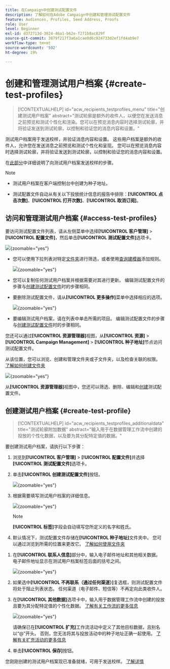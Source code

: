 ```yaml
---
title: 在Campaign中创建测试配置文件
description: 了解如何在Adobe Campaign中创建和管理测试配置文件
feature: Audiences, Profiles, Seed Address, Proofs
role: User
level: Beginner
exl-id: d372713d-3024-46a1-b62e-f271b8ac829f
source-git-commit: 3879f217f3a6a1cae0d6c924733d2ef1fd4ab9e7
workflow-type: tm+mt
source-wordcount: '592'
ht-degree: 19%

---
```


# 创建和管理测试用户档案 {#create-test-profiles}

>[!CONTEXTUALHELP]
>id="acw_recipients_testprofiles_menu"
>title="创建测试用户档案"
>abstract="测试轮廓是额外的收件人，以便您在发送消息之前预览和测试个性化和渲染。您可以在预览消息内容时选择测试轮廓，并将验证发送到测试轮廓，以控制和验证您的消息内容和设置。"

测试用户档案用于发送校样，并验证消息内容和设置。 这些用户档案是额外的收件人，允许您在发送消息之前预览和测试个性化和呈现。 您可以在预览消息内容时选择测试轮廓，并将验证发送到测试轮廓，以控制和验证您的消息内容和设置。

<!--Learn more on test profiles in the [Campaign v8 (client console) documentation](https://experienceleague.adobe.com/docs/campaign/campaign-v8/audience/add-profiles/test-profiles.html){target="_blank"}.-->

在[此部分](../preview-test/test-deliveries.md#test-profiles)中详细说明了向测试用户档案发送校样的步骤。

>[!NOTE]
>
>* 测试用户档案在客户端控制台中创建为种子地址。
>
>* 测试配置文件自动从有关以下投放统计信息的报告中排除：**[!UICONTROL 点击次数]**、**[!UICONTROL 打开次数]**、**[!UICONTROL 取消订阅]**。

## 访问和管理测试用户档案 {#access-test-profiles}

要访问测试配置文件列表，请从左侧菜单中选择&#x200B;**[!UICONTROL 客户管理]** > **[!UICONTROL 配置文件]**，然后单击&#x200B;**[!UICONTROL 测试配置文件]**&#x200B;选项卡。

![](assets/test-profile-list.png){zoomable="yes"}

* 您可以使用下拉列表对特定[文件夹](../get-started/permissions.md#folders)进行筛选，或者使用[查询建模器](../query/query-modeler-overview.md)添加规则。

  ![](assets/test-profile-list-filters.png){zoomable="yes"}

* 您可以复制任何测试用户档案并根据需要对其进行更新。 编辑测试配置文件的步骤与[创建测试配置文件](#create-test-profile)时的步骤相同。

* 要删除测试配置文件，请从&#x200B;**[!UICONTROL 更多操作]**&#x200B;菜单中选择相应的选项。

  ![](assets/test-profile-list-delete.png){zoomable="yes"}

* 要编辑测试用户档案，请在列表中单击所需的项目。 编辑测试配置文件的步骤与[创建测试配置文件](#create-test-profile)时的步骤相同。

您还可以通过&#x200B;**[!UICONTROL 资源管理器]**&#x200B;视图，从&#x200B;**[!UICONTROL 资源]** > **[!UICONTROL Campaign Management]** > **[!UICONTROL 种子地址]**&#x200B;节点访问测试配置文件。

从该位置，您可以浏览、创建和管理文件夹或子文件夹，以及检查关联的权限。 [了解如何创建文件夹](../get-started/permissions.md#folders)

![](assets/test-profiles-folders.png){zoomable="yes"}

从&#x200B;**[!UICONTROL 资源管理器]**&#x200B;视图中，您还可以筛选、删除、编辑和[创建](#create-test-profile)测试配置文件。

## 创建测试用户档案 {#create-test-profile}

>[!CONTEXTUALHELP]
>id="acw_recipients_testprofiles_additionaldata"
>title="测试轮廓附加数据"
>abstract="输入用于在数据管理工作流中创建的投放的个性化数据，以及要为其分配特定值的数据。"

要创建测试用户档案，请执行以下步骤：

1. 浏览到&#x200B;**[!UICONTROL 客户管理]** > **[!UICONTROL 配置文件]**&#x200B;并选择&#x200B;**[!UICONTROL 测试配置文件]**&#x200B;选项卡。

1. 单击&#x200B;**[!UICONTROL 创建测试配置文件]**&#x200B;按钮。

   ![](assets/test-profile-create.png){zoomable="yes"}

1. 根据需要填写测试用户档案的详细信息。<!--Most of the fields are the same as when creating profiles. [Learn more]-->

   ![](assets/test-profile-details.png){zoomable="yes"}

   >[!NOTE]
   >
   >**[!UICONTROL 标签]**&#x200B;字段会自动填写您所定义的名字和姓氏。

1. 默认情况下，测试配置文件存储在&#x200B;**[!UICONTROL 种子地址]**&#x200B;文件夹中。 您可以通过浏览到所需的位置来更改它。 [了解如何使用文件夹](../get-started/permissions.md#folders)

   <!--![](assets/test-profile-folder.png){zoomable="yes"}-->

<!--
You do not need to enter all fields of each tab when creating a seed address. Missing personalization elements are entered randomly during delivery analysis. (Not valid?)
-->

1. 在&#x200B;**[!UICONTROL 联系人信息]**&#x200B;部分中，输入电子邮件地址和其他相关数据。 电子邮件地址显示在测试用户档案标签后面的括号之间。

   ![](assets/test-profile-address.png){zoomable="yes"}

1. 如果选中&#x200B;**[!UICONTROL 不再联系（通过任何渠道）]**&#x200B;复选框，则测试配置文件将处于阻止列表状态。 任何渠道（电子邮件、短信等）不再定向此类收件人。

1. 在&#x200B;**[!UICONTROL 其他数据]**&#x200B;选项卡中，输入用于数据管理工作流中创建的投放且要为其分配特定值的个性化数据。 [了解有关工作流的更多信息](../workflows/gs-workflows.md)

   ![](assets/test-profile-additional-data.png){zoomable="yes"}

   请确保已在&#x200B;**[!UICONTROL 扩充]**&#x200B;工作流活动中定义了其他目标数据，且别名以“@”开头。 否则，您无法将其与投放活动中的种子地址正确一起使用。 [了解有关扩充活动的更多信息](../workflows/activities/enrichment.md)

1. 单击&#x200B;**[!UICONTROL 保存]**&#x200B;按钮。

您刚刚创建的测试用户档案现已准备就绪，可用于发送校样。 [了解详情](../preview-test/test-deliveries.md#test-profiles)

<!--Use test profiles in Direct mail? cf v7/v8-->
